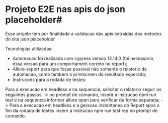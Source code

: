 # Projeto E2E nas apis do json placeholder# 
Esse projeto tem por finalidade a validacao das apis extraídas dos metodos do site json placeholder

Tecnologias utilizadas:

* Automacao foi realizada com cypress versao 12.14.0 (foi necessario essa versao para um comportament correto no report);
* Allure-report para que fosse possivel não somente o relatorio da automacao, como tambem o printscreen do resultado esperado;
* Instrucoes para a rodada de testes:

Para a execucao em headless e na sequencia, solicitar o relatorio seguir os seguintes passos:
-> no prompt de comando, inserir a instrucao npm run test e na sequencia informar allure open para verificar de forma separada;
-> Para a execucao em headless e a geracao instantanea do Report apos o fim da rodada de testes inserir a instrucao npm run test:rep no prompt de comando.
